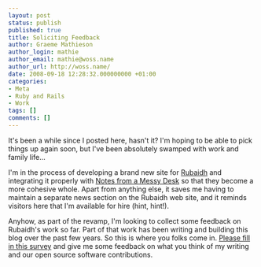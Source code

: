 ```yaml
---
layout: post
status: publish
published: true
title: Soliciting Feedback
author: Graeme Mathieson
author_login: mathie
author_email: mathie@woss.name
author_url: http://woss.name/
date: 2008-09-18 12:28:32.000000000 +01:00
categories:
- Meta
- Ruby and Rails
- Work
tags: []
comments: []
---
```

It's been a while since I posted here, hasn't it?  I'm hoping to be able to pick things up again soon, but I've been absolutely swamped with work and family life...

I'm in the process of developing a brand new site for [Rubaidh](http://www.rubaidh.com/) and integrating it properly with [Notes from a Messy Desk](http://woss.name/) so that they become a more cohesive whole.  Apart from anything else, it saves me having to maintain a separate news section on the Rubaidh web site, and it reminds visitors here that I'm available for hire (hint, hint!).

Anyhow, as part of the revamp, I'm looking to collect some feedback on Rubaidh's work so far.  Part of that work has been writing and building this blog over the past few years.  So this is where you folks come in.  <a href="http://www.surveymonkey.com/s.aspx?sm=CeJREnitsTrrw2Ex1JQDMQ_3d_3d">Please fill in this survey</a> and give me some feedback on what you think of my writing and our open source software contributions.
